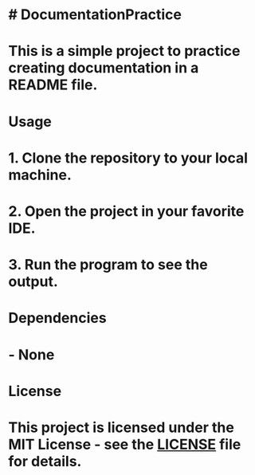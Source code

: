 # # DocumentationPractice
# This is a simple project to practice creating documentation in a README file.
# Usage
# 1. Clone the repository to your local machine.
# 2. Open the project in your favorite IDE.
# 3. Run the program to see the output.
#
# Dependencies
# - None
#
# License
# This project is licensed under the MIT License - see the [LICENSE](LICENSE) file for details.